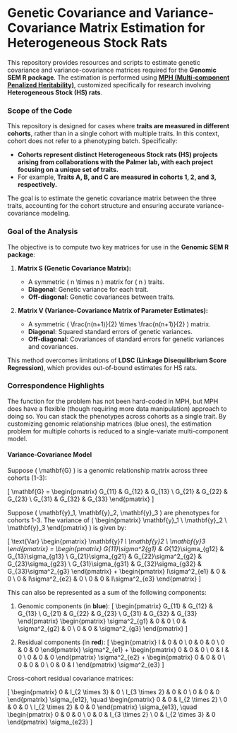 # Genetic Covariance and Variance-Covariance Matrix Estimation for Heterogeneous Stock Rats

This repository provides resources and scripts to estimate genetic covariance and variance-covariance matrices required for the **Genomic SEM R package**. The estimation is performed using **[MPH (Multi-component Penalized Heritability)](https://pmc.ncbi.nlm.nih.gov/articles/PMC11093526/)**, customized specifically for research involving **Heterogeneous Stock (HS) rats**.

### Scope of the Code
This repository is designed for cases where **traits are measured in different cohorts**, rather than in a single cohort with multiple traits. In this context, cohort does not refer to a phenotyping batch. Specifically:
- **Cohorts represent distinct Heterogeneous Stock rats (HS) projects arising from collaborations with the Palmer lab, with each project focusing on a unique set of traits.**
- For example, **Traits A, B, and C are measured in cohorts 1, 2, and 3, respectively.**

The goal is to estimate the genetic covariance matrix between the three traits, accounting for the cohort structure and ensuring accurate variance-covariance modeling.

### Goal of the Analysis

The objective is to compute two key matrices for use in the **Genomic SEM R package**:

1. **Matrix S (Genetic Covariance Matrix):**
   - A symmetric \( n \times n \) matrix for \( n \) traits.
   - **Diagonal**: Genetic variance for each trait.
   - **Off-diagonal**: Genetic covariances between traits.

2. **Matrix V (Variance-Covariance Matrix of Parameter Estimates):**
   - A symmetric \( \frac{n(n+1)}{2} \times \frac{n(n+1)}{2} \) matrix.
   - **Diagonal**: Squared standard errors of genetic variances.
   - **Off-diagonal**: Covariances of standard errors for genetic variances and covariances.

This method overcomes limitations of **LDSC (Linkage Disequilibrium Score Regression)**, which provides out-of-bound estimates for HS rats.

### Correspondence Highlights

The function for the problem has not been hard-coded in MPH, but MPH does have a flexible (though requiring more data manipulation) approach to doing so. You can stack the phenotypes across cohorts as a single trait. By customizing genomic relationship matrices (blue ones), the estimation problem for multiple cohorts is reduced to a single-variate multi-component model.

#### Variance-Covariance Model

Suppose \( \mathbf{G} \) is a genomic relationship matrix across three cohorts (1-3):

\[
\mathbf{G} =
\begin{pmatrix}
G_{11} & G_{12} & G_{13} \\
G_{21} & G_{22} & G_{23} \\
G_{31} & G_{32} & G_{33}
\end{pmatrix}
\]

Suppose \( \mathbf{y}_1, \mathbf{y}_2, \mathbf{y}_3 \) are phenotypes for cohorts 1-3. The variance of \( \begin{pmatrix} \mathbf{y}_1 \\ \mathbf{y}_2 \\ \mathbf{y}_3 \end{pmatrix} \) is given by:

\[
\text{Var} \begin{pmatrix} \mathbf{y}_1 \\ \mathbf{y}_2 \\ \mathbf{y}_3 \end{pmatrix} =
\begin{pmatrix}
G_{11}\sigma^2_{g1} & G_{12}\sigma_{g12} & G_{13}\sigma_{g13} \\
G_{21}\sigma_{g21} & G_{22}\sigma^2_{g2} & G_{23}\sigma_{g23} \\
G_{31}\sigma_{g31} & G_{32}\sigma_{g32} & G_{33}\sigma^2_{g3}
\end{pmatrix}
+
\begin{pmatrix}
I\sigma^2_{e1} & 0 & 0 \\
0 & I\sigma^2_{e2} & 0 \\
0 & 0 & I\sigma^2_{e3}
\end{pmatrix}
\]

This can also be represented as a sum of the following components:

1. Genomic components (in **blue**):
   \[
   \begin{pmatrix}
   G_{11} & G_{12} & G_{13} \\
   G_{21} & G_{22} & G_{23} \\
   G_{31} & G_{32} & G_{33}
   \end{pmatrix}
   \begin{pmatrix}
   \sigma^2_{g1} & 0 & 0 \\
   0 & \sigma^2_{g2} & 0 \\
   0 & 0 & \sigma^2_{g3}
   \end{pmatrix}
   \]

2. Residual components (in **red**):
   \[
   \begin{pmatrix}
   I & 0 & 0 \\
   0 & 0 & 0 \\
   0 & 0 & 0
   \end{pmatrix}
   \sigma^2_{e1}
   +
   \begin{pmatrix}
   0 & 0 & 0 \\
   0 & I & 0 \\
   0 & 0 & 0
   \end{pmatrix}
   \sigma^2_{e2}
   +
   \begin{pmatrix}
   0 & 0 & 0 \\
   0 & 0 & 0 \\
   0 & 0 & I
   \end{pmatrix}
   \sigma^2_{e3}
   \]

Cross-cohort residual covariance matrices:

\[
\begin{pmatrix}
0 & I_{2 \times 3} & 0 \\
I_{3 \times 2} & 0 & 0 \\
0 & 0 & 0
\end{pmatrix}
\sigma_{e12},
\quad
\begin{pmatrix}
0 & 0 & I_{2 \times 2} \\
0 & 0 & 0 \\
I_{2 \times 2} & 0 & 0
\end{pmatrix}
\sigma_{e13},
\quad
\begin{pmatrix}
0 & 0 & 0 \\
0 & 0 & I_{3 \times 2} \\
0 & I_{2 \times 3} & 0
\end{pmatrix}
\sigma_{e23}
\]

